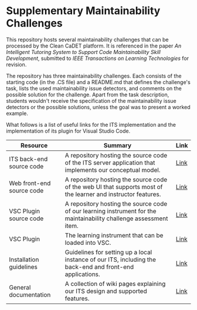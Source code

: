 # Supplementary Maintainability Challenges
This repository hosts several maintainability challenges that can be processed by the Clean CaDET platform. It is referenced in the paper _An Intelligent Tutoring System to Support Code Maintainability Skill Development_, submitted to _IEEE Transactions on Learning Technologies_ for revision.

The repository has three maintainability challenges. Each consists of the starting code (in the .CS file) and a README.md that defines the challenge's task, lists the used maintainability issue detectors, and comments on the possible solution for the challenge. Apart from the task description, students wouldn't receive the specification of the maintainability issue detectors or the possible solutions, unless the goal was to present a worked example.

What follows is a list of useful links for the ITS implementation and the implementation of its plugin for Visual Studio Code.

| Resource	| Summary	| Link
| --------- | ------- | ------- |
| ITS back-end source code	| A repository hosting the source code of the ITS server application that implements our conceptual model.	| [Link](https://github.com/Clean-CaDET/tutor/tree/v2.9.0) |
| Web front-end source code	| A repository hosting the source code of the web UI that supports most of the learner and instructor features.	| [Link](https://github.com/Clean-CaDET/platform-tutor-ui-web/tree/v2.9.0) |
| VSC Plugin source code	| A repository hosting the source code of our learning instrument for the maintainability challenge assessment item.	| [Link](https://github.com/Clean-CaDET/platform-plugin-vscode/tree/feat-english) |
| VSC Plugin	| The learning instrument that can be loaded into VSC.	| [Link](https://marketplace.visualstudio.com/items?itemName=CleanCaDET.clean-cadet-en) |
| Installation guidelines	| Guidelines for setting up a local instance of our ITS, including the back-end and front-end applications.	| [Link](https://github.com/Clean-CaDET/tutor/tree/v2.9.0/SETUP.md) |
| General documentation	| A collection of wiki pages explaining our ITS design and supported features.	| [Link](https://github.com/Clean-CaDET/tutor/wiki) |
